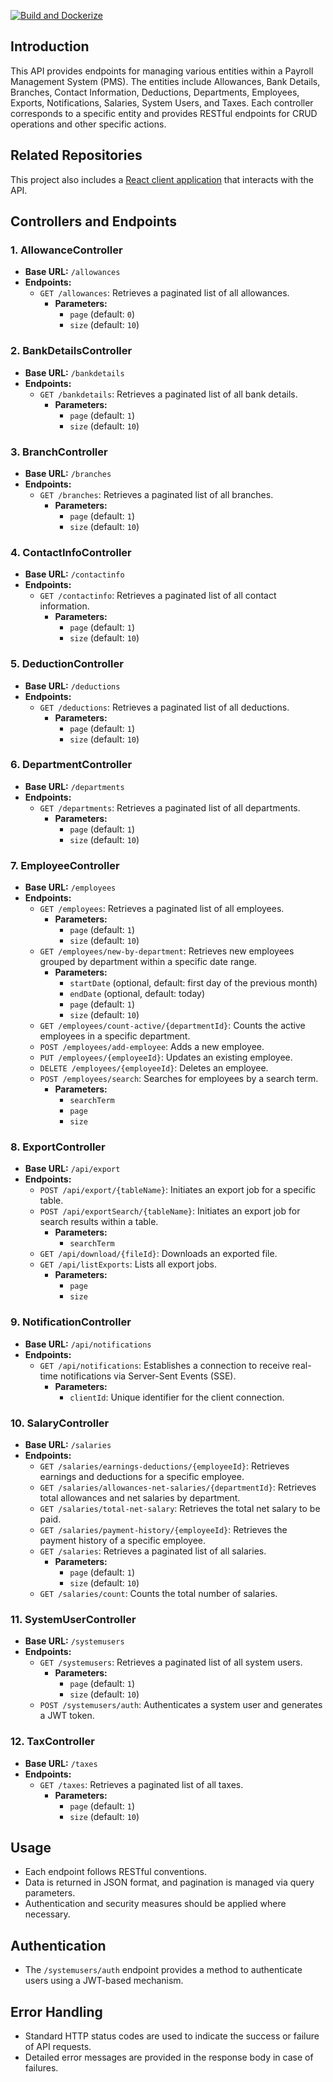 [![Build and Dockerize](https://github.com/Olooce/MWM_PMS_SpringBootAPI/actions/workflows/maven.yml/badge.svg)](https://github.com/Olooce/MWM_PMS_SpringBootAPI/actions/workflows/maven.yml)

## Introduction

This API provides endpoints for managing various entities within a Payroll Management System (PMS). The entities include Allowances, Bank Details, Branches, Contact Information, Deductions, Departments, Employees, Exports, Notifications, Salaries, System Users, and Taxes. Each controller corresponds to a specific entity and provides RESTful endpoints for CRUD operations and other specific actions.

## Related Repositories

This project also includes a [React client application](https://github.com/Olooce/MWM_PMS_WEbReactUI) that interacts with the API.

## Controllers and Endpoints

### 1. **AllowanceController**
- **Base URL:** `/allowances`
- **Endpoints:**
  - `GET /allowances`: Retrieves a paginated list of all allowances.
    - **Parameters:**
      - `page` (default: `0`)
      - `size` (default: `10`)

### 2. **BankDetailsController**
- **Base URL:** `/bankdetails`
- **Endpoints:**
  - `GET /bankdetails`: Retrieves a paginated list of all bank details.
    - **Parameters:**
      - `page` (default: `1`)
      - `size` (default: `10`)

### 3. **BranchController**
- **Base URL:** `/branches`
- **Endpoints:**
  - `GET /branches`: Retrieves a paginated list of all branches.
    - **Parameters:**
      - `page` (default: `1`)
      - `size` (default: `10`)

### 4. **ContactInfoController**
- **Base URL:** `/contactinfo`
- **Endpoints:**
  - `GET /contactinfo`: Retrieves a paginated list of all contact information.
    - **Parameters:**
      - `page` (default: `1`)
      - `size` (default: `10`)

### 5. **DeductionController**
- **Base URL:** `/deductions`
- **Endpoints:**
  - `GET /deductions`: Retrieves a paginated list of all deductions.
    - **Parameters:**
      - `page` (default: `1`)
      - `size` (default: `10`)

### 6. **DepartmentController**
- **Base URL:** `/departments`
- **Endpoints:**
  - `GET /departments`: Retrieves a paginated list of all departments.
    - **Parameters:**
      - `page` (default: `1`)
      - `size` (default: `10`)

### 7. **EmployeeController**
- **Base URL:** `/employees`
- **Endpoints:**
  - `GET /employees`: Retrieves a paginated list of all employees.
    - **Parameters:**
      - `page` (default: `1`)
      - `size` (default: `10`)
  - `GET /employees/new-by-department`: Retrieves new employees grouped by department within a specific date range.
    - **Parameters:**
      - `startDate` (optional, default: first day of the previous month)
      - `endDate` (optional, default: today)
      - `page` (default: `1`)
      - `size` (default: `10`)
  - `GET /employees/count-active/{departmentId}`: Counts the active employees in a specific department.
  - `POST /employees/add-employee`: Adds a new employee.
  - `PUT /employees/{employeeId}`: Updates an existing employee.
  - `DELETE /employees/{employeeId}`: Deletes an employee.
  - `POST /employees/search`: Searches for employees by a search term.
    - **Parameters:**
      - `searchTerm`
      - `page`
      - `size`

### 8. **ExportController**
- **Base URL:** `/api/export`
- **Endpoints:**
  - `POST /api/export/{tableName}`: Initiates an export job for a specific table.
  - `POST /api/exportSearch/{tableName}`: Initiates an export job for search results within a table.
    - **Parameters:**
      - `searchTerm`
  - `GET /api/download/{fileId}`: Downloads an exported file.
  - `GET /api/listExports`: Lists all export jobs.
    - **Parameters:**
      - `page`
      - `size`

### 9. **NotificationController**
- **Base URL:** `/api/notifications`
- **Endpoints:**
  - `GET /api/notifications`: Establishes a connection to receive real-time notifications via Server-Sent Events (SSE).
    - **Parameters:**
      - `clientId`: Unique identifier for the client connection.

### 10. **SalaryController**
- **Base URL:** `/salaries`
- **Endpoints:**
  - `GET /salaries/earnings-deductions/{employeeId}`: Retrieves earnings and deductions for a specific employee.
  - `GET /salaries/allowances-net-salaries/{departmentId}`: Retrieves total allowances and net salaries by department.
  - `GET /salaries/total-net-salary`: Retrieves the total net salary to be paid.
  - `GET /salaries/payment-history/{employeeId}`: Retrieves the payment history of a specific employee.
  - `GET /salaries`: Retrieves a paginated list of all salaries.
    - **Parameters:**
      - `page` (default: `1`)
      - `size` (default: `10`)
  - `GET /salaries/count`: Counts the total number of salaries.

### 11. **SystemUserController**
- **Base URL:** `/systemusers`
- **Endpoints:**
  - `GET /systemusers`: Retrieves a paginated list of all system users.
    - **Parameters:**
      - `page` (default: `1`)
      - `size` (default: `10`)
  - `POST /systemusers/auth`: Authenticates a system user and generates a JWT token.

### 12. **TaxController**
- **Base URL:** `/taxes`
- **Endpoints:**
  - `GET /taxes`: Retrieves a paginated list of all taxes.
    - **Parameters:**
      - `page` (default: `1`)
      - `size` (default: `10`)

## Usage

- Each endpoint follows RESTful conventions.
- Data is returned in JSON format, and pagination is managed via query parameters.
- Authentication and security measures should be applied where necessary.

## Authentication

- The `/systemusers/auth` endpoint provides a method to authenticate users using a JWT-based mechanism.

## Error Handling

- Standard HTTP status codes are used to indicate the success or failure of API requests.
- Detailed error messages are provided in the response body in case of failures.
